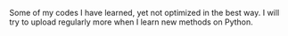 Some of my codes I have learned, yet not optimized in the best way. I will try to upload regularly more when I learn new methods on Python. 
